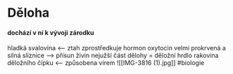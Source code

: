 # Děloha
#### dochází v ní k vývoji zárodku
hladká svalovina <-- ztah zprostředkuje hormon oxytocin
velmi prokrvená a silná sliznice --> přísun živin
nejužší část dělohy = děložní hrdlo
rakovina děložního čípku <-- způsobena virem
![[IMG-3816 (1).jpg]]
#biologie 
